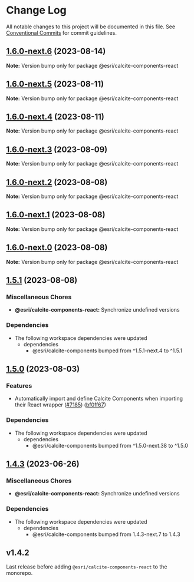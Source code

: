 # Change Log

All notable changes to this project will be documented in this file.
See [Conventional Commits](https://conventionalcommits.org) for commit guidelines.

## [1.6.0-next.6](https://github.com/Esri/calcite-design-system/compare/@esri/calcite-components-react@1.6.0-next.5...@esri/calcite-components-react@1.6.0-next.6) (2023-08-14)

**Note:** Version bump only for package @esri/calcite-components-react

## [1.6.0-next.5](https://github.com/Esri/calcite-design-system/compare/@esri/calcite-components-react@1.6.0-next.4...@esri/calcite-components-react@1.6.0-next.5) (2023-08-11)

**Note:** Version bump only for package @esri/calcite-components-react

## [1.6.0-next.4](https://github.com/Esri/calcite-design-system/compare/@esri/calcite-components-react@1.6.0-next.3...@esri/calcite-components-react@1.6.0-next.4) (2023-08-11)

**Note:** Version bump only for package @esri/calcite-components-react

## [1.6.0-next.3](https://github.com/Esri/calcite-design-system/compare/@esri/calcite-components-react@1.6.0-next.2...@esri/calcite-components-react@1.6.0-next.3) (2023-08-09)

**Note:** Version bump only for package @esri/calcite-components-react

## [1.6.0-next.2](https://github.com/Esri/calcite-design-system/compare/@esri/calcite-components-react@1.6.0-next.1...@esri/calcite-components-react@1.6.0-next.2) (2023-08-08)

**Note:** Version bump only for package @esri/calcite-components-react

## [1.6.0-next.1](https://github.com/Esri/calcite-design-system/compare/@esri/calcite-components-react@1.6.0-next.0...@esri/calcite-components-react@1.6.0-next.1) (2023-08-08)

**Note:** Version bump only for package @esri/calcite-components-react

## [1.6.0-next.0](https://github.com/Esri/calcite-design-system/compare/@esri/calcite-components-react@1.5.1...@esri/calcite-components-react@1.6.0-next.0) (2023-08-08)

**Note:** Version bump only for package @esri/calcite-components-react

## [1.5.1](https://github.com/Esri/calcite-design-system/compare/@esri/calcite-components-react@1.5.0...@esri/calcite-components-react@1.5.1) (2023-08-08)

### Miscellaneous Chores

- **@esri/calcite-components-react:** Synchronize undefined versions

### Dependencies

- The following workspace dependencies were updated
  - dependencies
    - @esri/calcite-components bumped from ^1.5.1-next.4 to ^1.5.1

## [1.5.0](https://github.com/Esri/calcite-design-system/compare/@esri/calcite-components-react@1.4.3...@esri/calcite-components-react@1.5.0) (2023-08-03)

### Features

- Automatically import and define Calcite Components when importing their React wrapper ([#7185](https://github.com/Esri/calcite-design-system/issues/7185)) ([bf0ff67](https://github.com/Esri/calcite-design-system/commit/bf0ff6737f882005f925031171ae9c9d57b41579))

### Dependencies

- The following workspace dependencies were updated
  - dependencies
    - @esri/calcite-components bumped from ^1.5.0-next.38 to ^1.5.0

## [1.4.3](https://github.com/Esri/calcite-design-system/compare/@esri/calcite-components-react@1.4.2...@esri/calcite-components-react@1.4.3) (2023-06-26)

### Miscellaneous Chores

- **@esri/calcite-components-react:** Synchronize undefined versions

### Dependencies

- The following workspace dependencies were updated
  - dependencies
    - @esri/calcite-components bumped from 1.4.3-next.7 to 1.4.3

## v1.4.2

Last release before adding `@esri/calcite-components-react` to the monorepo.

